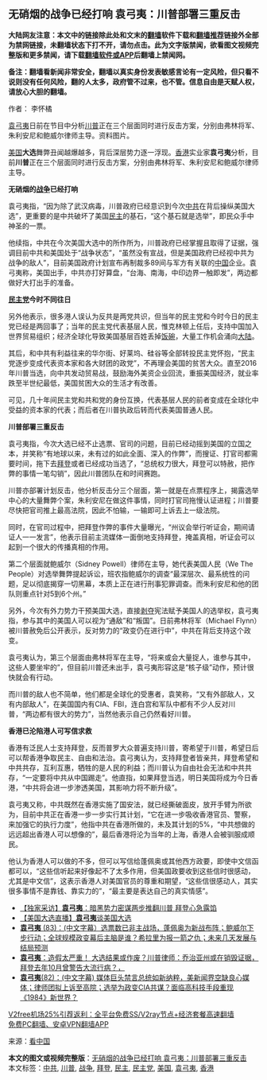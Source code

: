  <h2>无硝烟的战争已经打响 袁弓夷：川普部署三重反击</h2> <p class="notice"><b>大陆网友注意：本文中的链接除此处和文末的<a href="https://github.com/bannedbook/fanqiang" >翻墙</a>软件下载和<a href="https://github.com/killgcd/justmysocks/blob/master/README.md">翻墙推荐</a>链接外全部为禁网链接，未翻墙状态下打不开，请勿点击。此为文字版禁闻，欲看图文视频完整版和更多禁闻，请下载<a href="https://github.com/bannedbook/fanqiang">翻墙软件或APP</a>后翻墙上禁闻网。</p><p>备注：翻墙看新闻非常安全，翻墙以真实身份发表敏感言论有一定风险，但只看不说则没有任何风险，翻的人太多，政府管不过来，也不管。信息自由是天赋人权，请放心大胆的翻墙。</b></p>  <div class="entry"> <p>作者： 李怀橘</p> <p id="conimg"><a href="https://www.bannedbook.org/bnews/tag/%e8%a2%81%e5%bc%93%e5%a4%b7/" class="st_tag internal_tag" rel="tag" title="标签 袁弓夷 下的日志">袁弓夷</a>日前在节目中分析<a href="https://www.bannedbook.org/bnews/tag/%e5%b7%9d%e6%99%ae/" class="st_tag internal_tag" rel="tag" title="标签 川普 下的日志">川普</a>正在三个层面同时进行反击方案，分别由弗林将军、朱利安尼和鲍威尔律师主导。资料图片。</p> <p><a href="https://www.bannedbook.org/bnews/tag/%e7%be%8e%e5%9b%bd/" class="st_tag internal_tag" rel="tag" title="标签 美国 下的日志">美国</a><strong>大选</strong>舞弊丑闻越爆越多，背后深层势力逐一浮现。<a href="https://www.bannedbook.org/bnews/tag/%e9%a6%99%e6%b8%af/" class="st_tag internal_tag" rel="tag" title="标签 香港 下的日志">香港</a>实业家<strong>袁弓夷</strong>分析，目前<strong>川普</strong>正在三个层面同时进行反击方案，分别由弗林将军、朱利安尼和鲍威尔律师主导。</p> <p><strong>无硝烟的<a href="https://www.bannedbook.org/bnews/tag/%E6%88%98%E4%BA%89/" class="st_tag internal_tag" rel="tag" title="标签 战争 下的日志">战争</a>已经打响</strong></p> <p>袁弓夷指，“因为除了武汉病毒，川普政府已经意识到今次<a href="https://www.bannedbook.org/bnews/tag/%e4%b8%ad%e5%85%b1/" class="st_tag internal_tag" rel="tag" title="标签 中共 下的日志">中共</a>在背后操纵美国大选”，更重要的是中共破坏了美国<a href="https://www.bannedbook.org/bnews/tag/%e6%b0%91%e4%b8%bb/" class="st_tag internal_tag" rel="tag" title="标签 民主 下的日志">民主</a>的基石，“这个基石就是选举”，即民众手中神圣的一票。</p>  <p>他续指，中共在今次美国大选中的所作所为，川普政府已经掌握且取得了证据，强调目前中共和美国处于“战争状态”，“虽然没有宣战，但是美国政府已经视中共为战争的敌人”，目前美国政府计划宣布再制裁多89间与军方有关联的<span class='wp_keywordlink_affiliate'><a href="https://www.bannedbook.org/" title="中国" target="_blank">中国</a></span>企业。袁弓夷称，美国出手，中共亦打好算盘，“台海、南海，中印边界一触即发”，两边都做好大打出手的准备。</p> <p><strong><a href="https://www.bannedbook.org/bnews/tag/%e6%b0%91%e4%b8%bb%e5%85%9a/" class="st_tag internal_tag" rel="tag" title="标签 民主党 下的日志">民主党</a>今时不同往日</strong></p> <p>另外他表示，很多港人误认为反共是两党共识，但当年的民主党和今时今日的民主党已经是两回事了；当年的民主党代表基层人民，惟克林顿上任后，支持中国加入世界贸易组织；经济全球化导致美国基层百姓丢掉<span class='wp_keywordlink'><a href="https://www.bannedbook.org/forum11/topic308.html" title="禁片：饭碗是党给的吗？" target="_blank">饭碗</a></span>，大量工作机会涌向<span class='wp_keywordlink_affiliate'><a href="https://www.bannedbook.org/" title="大陆" target="_blank">大陆</a></span>。</p> <p>其后，和中共有利益往来的华尔街、好莱坞、硅谷等全部转投民主党怀抱，“民主党逐步变成代表资本家和各大财团的政党”，不再理会美国的贫苦大众。直至2016年川普当选，向中共发动贸易战，鼓励海外美资企业回流，重振美国经济，就业率跌至半世纪最低，美国贫困大众的生活才有改善。</p> <p>可见，几十年间民主党和共和党的身份互换，代表基层人民的前者变成在全球化中受益的资本家的代表；而后者在川普执政后转而代表美国普通人民。</p>  <p><strong>川普部署三重反击</strong></p> <p>袁弓夷指，今次大选已经不止选票、官司的问题，目前已经动摇到美国的立国之本，并笑称“有地球以来，未有过的如此全面、深入的作弊”，而搜证、打官司都需要时间，拖下去<a href="https://www.bannedbook.org/bnews/tag/%e6%8b%9c%e7%99%bb/" class="st_tag internal_tag" rel="tag" title="标签 拜登 下的日志">拜登</a>或者已经成功当选了，“总统权力很大，拜登可以特赦，把作弊的事情一笔勾销”，因此川普团队在和时间赛跑。</p> <p>川普亦部署计划反击，他分析反击分三个层面，第一就是在点票程序上，揭露选举中心的大量舞弊个案，朱利安尼在做这件事情，同时打官司拖慢认证进程；川普要尽快把官司推上最高法院，因此不怕输，一输即可上诉去上一级法院。</p> <p>同时，在官司过程中，把拜登作弊的事件大量曝光，“州议会举行听证会，期间请证人一一发言”，他表示目前主流媒体一面倒地支持拜登，掩盖真相，听证会可以起到一个很大的传播真相的作用。</p> <p>第二个层面就鲍威尔（Sidney Powell）律师在主导，她代表美国人民（We The People）对选举舞弊提起诉讼，班农指鲍威尔的调查“最深层次、最系统性的问题，足以彻底揭穿一切黑幕，本质上正在进行刑事犯罪调查。而朱利安尼和他的团队则重点针对5到6个州。”</p>  <p>另外，今次有外力势力干预美国大选，直接<span class='wp_keywordlink'><a href="https://www.bannedbook.org/forum2/topic21.html" title="《剥夺》 黄建民 著" target="_blank">剥夺</a></span>宪法赋予美国人的选举权，袁弓夷指，参与其中的美国人可以视为“通敌”和“叛国”。日前弗林将军（Michael Flynn）被川普赦免后公开表示，反对势力的“政变仍在进行中”，中共在背后支持这个政变。</p> <p>袁弓夷认为，第三个层面由弗林将军在主导，“将来或会大量捉人，谁参与其中，这些人要坐牢的”，但目前川普还未出手，袁弓夷形容这是“核子级”动作，预计很快就会有行动。</p> <p>而川普的敌人也不简单，他们都是全球化的受惠者，袁笑称，“又有外部敌人，又有内部敌人”，在美国国内有CIA、FBI，连白宫和军队中都有不少人反对川普，“两边都有很大的势力”，当然他表示自己仍然看好川普。</p> <p><strong>香港已沦陷港人可写信求救</strong></p> <p>香港有泛民人士支持拜登，反而普罗大众普遍支持川普，寄希望于川普，希望日后可以帮香港争取民主、自由和法治。袁弓夷认为，支持拜登者皆亲共，拜登希望和中共共存，互利互惠，牺牲的是人民的利益；而川普认为自由社会无法和中共共存，“一定要将中共从中国踢走”。他直指，如果拜登当选，明日美国将成为今日香港，“中共将会进一步渗透美国，其影响力将不断升级”。</p>  <p>袁弓夷又称，中共既然在香港实施了国安法，就已经撕破面皮，放开手臂为所欲为，目前中共正在香港一步一步实行其计划，“它在进一步吸收香港官员、警察，来加强它的执行力度”，他指中共在香港所做的，未及其计划的5%，“中共想做的远远超出香港人可以想像的”，最后香港将沦为当年的上海，香港人会被驯服成顺民。</p> <p>他认为香港人可以做的不多，但可以写信给蓬佩奥或其他西方政要，即使中文信函都可以，“这些信听起来好像起不了太多作用，但美国政要收到这些信时很感动，尤其是中文信”，这表示香港人对美国官员的尊重和期望，“这些信很感动人，其实很多事情不是靠钱、靠实力的”，“最主要是表达自己的真实情感”。</p> <ul class='op-related-articles' title='相关阅读'> <li><a href='https://www.bannedbook.org/bnews/comments/20201125/1436841.html' target='_blank'>【独家采访】<b>袁弓夷</b>：暗黑势力密谋两步推翻川普 拜登心急露馅</a></li> <li><a href='https://www.bannedbook.org/bnews/bannedvideo/20201124/1436053.html' target='_blank'>【美国大选直播】<b>袁弓夷</b>谈美国大选</a></li> <li><a href='https://www.bannedbook.org/bnews/bannedvideo/20201123/1435335.html' target='_blank'><b>袁弓夷</b> (83)：(中文字幕）选票数已非主战场，蓬佩奥为新战布阵；鲍威尔下步行动；全球规模政变幕后主脑是谁？希拉里为报一箭之仇；未来几天发展与结局预测</a></li> <li><a href='https://www.bannedbook.org/bnews/bannedvideo/20201121/1434824.html' target='_blank'><b>袁弓夷</b>：造假太严重！ 大选结果或作废？川普律师：乔治亚州或在销毁证据，拜登去年10月曾警告大流行病？，</a></li> <li><a href='https://www.bannedbook.org/bnews/bannedvideo/20201119/1433717.html' target='_blank'><b>袁弓夷</b>(82)：(中文字幕) 媒体巨头禁言总统如新纳粹，美新闻界空缺良心媒体；律师团拟上诉至高院；选举为政变CIA共谋？面临高科技手段重现《1984》新世界？</a></li> </ul> <p class="texttj"> <a href="https://www.bannedbook.org/forum23/topic22702.html" target="_blank">V2free机场25%引荐返利：全平台免费SS/V2ray节点+经济套餐高速翻墙</a><br/> <a href="https://github.com/bannedbook/fanqiang/wiki/%E7%A6%81%E9%97%BB%E7%BD%91%E5%AE%89%E5%8D%93%E7%BF%BB%E5%A2%99%E6%96%B0%E9%97%BBAPP" target="_blank">免费PC翻墙、安卓VPN翻墙APP</a></p><p> 来源：<span class='wp_keywordlink_affiliate'><a href="https://www.secretchina.com/" title="看中国" target="_blank">看中国</a></span> </p><a name='sharetosocial'></a>       <div><b>本文的图文或视频完整版</b>：<a href='https://www.bannedbook.org/bnews/cbnews/20201203/1441285.html'>无硝烟的战争已经打响 袁弓夷：川普部署三重反击</a></div>  </div><!--END ENTRY--> <div class="postfooter"> <div>本文标签：<a href="https://www.bannedbook.org/bnews/tag/%e4%b8%ad%e5%85%b1/" rel="tag">中共</a>, <a href="https://www.bannedbook.org/bnews/tag/%e5%b7%9d%e6%99%ae/" rel="tag">川普</a>, <a href="https://www.bannedbook.org/bnews/tag/%E6%88%98%E4%BA%89/" rel="tag">战争</a>, <a href="https://www.bannedbook.org/bnews/tag/%e6%8b%9c%e7%99%bb/" rel="tag">拜登</a>, <a href="https://www.bannedbook.org/bnews/tag/%e6%b0%91%e4%b8%bb/" rel="tag">民主</a>, <a href="https://www.bannedbook.org/bnews/tag/%e6%b0%91%e4%b8%bb%e5%85%9a/" rel="tag">民主党</a>, <a href="https://www.bannedbook.org/bnews/tag/%e7%be%8e%e5%9b%bd/" rel="tag">美国</a>, <a href="https://www.bannedbook.org/bnews/tag/%e8%a2%81%e5%bc%93%e5%a4%b7/" rel="tag">袁弓夷</a>, <a href="https://www.bannedbook.org/bnews/tag/%e9%a6%99%e6%b8%af/" rel="tag">香港</a></div>  </div><!--END POSTFOOTER--> 